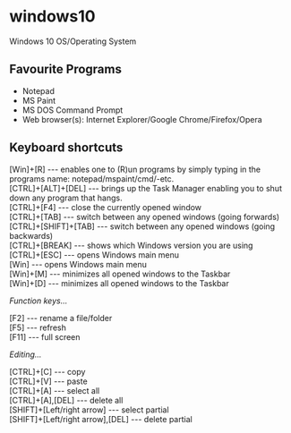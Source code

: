 # windows10
Windows 10 OS/Operating System

## Favourite Programs

- Notepad  
- MS Paint 
- MS DOS Command Prompt
- Web browser(s): Internet Explorer/Google Chrome/Firefox/Opera

## Keyboard shortcuts

[Win]+[R] --- enables one to (R)un programs by simply typing in the programs name: notepad/mspaint/cmd/-etc.    
[CTRL]+[ALT]+[DEL] --- brings up the Task Manager enabling you to shut down any program that hangs.    
[CTRL]+[F4] --- close the currently opened window    
[CTRL]+[TAB] --- switch between any opened windows (going forwards)  
[CTRL]+[SHIFT]+[TAB] --- switch between any opened windows (going backwards)  
[CTRL]+[BREAK] --- shows which Windows version you are using  
[CTRL]+[ESC] --- opens Windows main menu  
[Win] --- opens Windows main menu  
[Win]+[M] --- minimizes all opened windows to the Taskbar  
[Win]+[D] --- minimizes all opened windows to the Taskbar  

*Function keys...*  

[F2] --- rename a file/folder   
[F5] --- refresh   
[F11] --- full screen   

*Editing...*  

[CTRL]+[C] --- copy    
[CTRL]+[V] --- paste    
[CTRL]+[A] --- select all    
[CTRL]+[A],[DEL] --- delete all  
[SHIFT]+[Left/right arrow] --- select partial     
[SHIFT]+[Left/right arrow],[DEL] --- delete partial     

